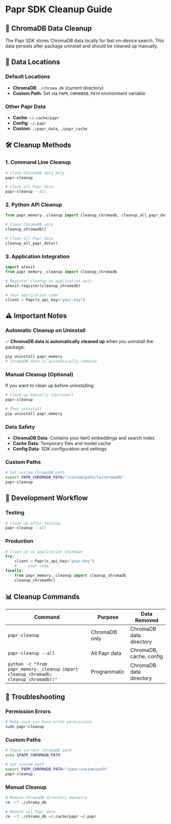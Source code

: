 # Papr SDK Cleanup Guide

## 🧹 ChromaDB Data Cleanup

The Papr SDK stores ChromaDB data locally for fast on-device search. This data persists after package uninstall and should be cleaned up manually.

## 📍 Data Locations

### Default Locations
- **ChromaDB**: `./chroma_db` (current directory)
- **Custom Path**: Set via `PAPR_CHROMADB_PATH` environment variable

### Other Papr Data
- **Cache**: `~/.cache/papr`
- **Config**: `~/.papr`
- **Custom**: `./papr_data`, `./papr_cache`

## 🛠️ Cleanup Methods

### 1. Command Line Cleanup
```bash
# Clean ChromaDB data only
papr-cleanup

# Clean all Papr data
papr-cleanup --all
```

### 2. Python API Cleanup
```python
from papr_memory._cleanup import cleanup_chromadb, cleanup_all_papr_data

# Clean ChromaDB only
cleanup_chromadb()

# Clean all Papr data
cleanup_all_papr_data()
```

### 3. Application Integration
```python
import atexit
from papr_memory._cleanup import cleanup_chromadb

# Register cleanup on application exit
atexit.register(cleanup_chromadb)

# Your application code
client = Papr(x_api_key="your-key")
```

## ⚠️ Important Notes

### **Automatic Cleanup on Uninstall**
✅ **ChromaDB data is automatically cleaned up** when you uninstall the package:
```bash
pip uninstall papr_memory
# ChromaDB data is automatically removed
```

### **Manual Cleanup (Optional)**
If you want to clean up before uninstalling:
```bash
# Clean up manually (optional)
papr-cleanup

# Then uninstall
pip uninstall papr_memory
```

### **Data Safety**
- **ChromaDB Data**: Contains your tier0 embeddings and search index
- **Cache Data**: Temporary files and model cache
- **Config Data**: SDK configuration and settings

### **Custom Paths**
```bash
# Set custom ChromaDB path
export PAPR_CHROMADB_PATH="/custom/path/to/chromadb"
papr-cleanup
```

## 🔄 Development Workflow

### **Testing**
```bash
# Clean up after testing
papr-cleanup --all
```

### **Production**
```python
# Clean up on application shutdown
try:
    client = Papr(x_api_key="your-key")
    # ... your code
finally:
    from papr_memory._cleanup import cleanup_chromadb
    cleanup_chromadb()
```

## 📊 Cleanup Commands

| Command | Purpose | Data Removed |
|---------|---------|--------------|
| `papr-cleanup` | ChromaDB only | ChromaDB data directory |
| `papr-cleanup --all` | All Papr data | ChromaDB, cache, config |
| `python -c "from papr_memory._cleanup import cleanup_chromadb; cleanup_chromadb()"` | Programmatic | ChromaDB data directory |

## 🚨 Troubleshooting

### **Permission Errors**
```bash
# Make sure you have write permissions
sudo papr-cleanup
```

### **Custom Paths**
```bash
# Check current ChromaDB path
echo $PAPR_CHROMADB_PATH

# Set custom path
export PAPR_CHROMADB_PATH="/your/custom/path"
papr-cleanup
```

### **Manual Cleanup**
```bash
# Remove ChromaDB directory manually
rm -rf ./chroma_db

# Remove all Papr data
rm -rf ./chroma_db ~/.cache/papr ~/.papr
```
